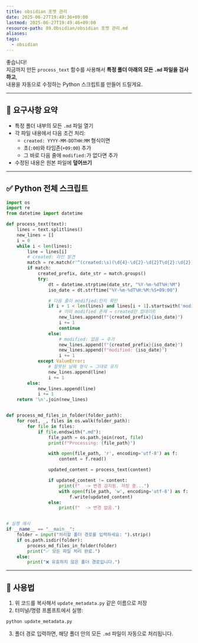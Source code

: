 ```yaml
---
title: obsidian 포멧 관리
date: 2025-06-27T19:49:36+09:00
lastmod: 2025-06-27T19:49:46+09:00
resource-path: 89.Obsidian/obsidian 포멧 관리.md
aliases: 
tags:
  - obsidian
---
```

좋습니다!  
지금까지 만든 `process_text` 함수를 사용해서 **특정 폴더 아래의 모든 `.md` 파일을 검사하고**,  
내용을 자동으로 수정하는 Python 스크립트를 만들어 드릴게요.

---

## 📁 요구사항 요약

- 특정 폴더 내부의 모든 `.md` 파일 열기
- 각 파일 내용에서 다음 조건 처리:
  - `created: YYYY-MM-DDTHH:MM` 형식이면
  - 초(`:00`)와 타임존(`+09:00`) 추가
  - 그 바로 다음 줄에 `modified:`가 없다면 추가
- 수정된 내용은 원본 파일에 **덮어쓰기**

---

## ✅ Python 전체 스크립트

```python
import os
import re
from datetime import datetime

def process_text(text):
    lines = text.splitlines()
    new_lines = []
    i = 0
    while i < len(lines):
        line = lines[i]
        # created: 라인 발견
        match = re.match(r'^(created:\s)(\d{4}-\d{2}-\d{2}T\d{2}:\d{2})$', line)
        if match:
            created_prefix, date_str = match.groups()
            try:
                dt = datetime.strptime(date_str, "%Y-%m-%dT%H:%M")
                iso_date = dt.strftime("%Y-%m-%dT%H:%M:%S+09:00")

                # 다음 줄이 modified:인지 확인
                if i + 1 < len(lines) and lines[i + 1].startswith('modified:'):
                    # 이미 modified 존재 → created만 업데이트
                    new_lines.append(f"{created_prefix}{iso_date}")
                    i += 1
                    continue
                else:
                    # modified: 없음 → 추가
                    new_lines.append(f"{created_prefix}{iso_date}")
                    new_lines.append(f"modified: {iso_date}")
                    i += 1
            except ValueError:
                # 잘못된 날짜 형식 → 그대로 유지
                new_lines.append(line)
                i += 1
        else:
            new_lines.append(line)
            i += 1
    return '\n'.join(new_lines)


def process_md_files_in_folder(folder_path):
    for root, _, files in os.walk(folder_path):
        for file in files:
            if file.endswith(".md"):
                file_path = os.path.join(root, file)
                print(f"Processing: {file_path}")

                with open(file_path, 'r', encoding='utf-8') as f:
                    content = f.read()

                updated_content = process_text(content)

                if updated_content != content:
                    print(f"  -> 변경 감지됨. 저장 중...")
                    with open(file_path, 'w', encoding='utf-8') as f:
                        f.write(updated_content)
                else:
                    print(f"  -> 변경 없음.")


# 실행 예시
if __name__ == "__main__":
    folder = input("처리할 폴더 경로를 입력하세요: ").strip()
    if os.path.isdir(folder):
        process_md_files_in_folder(folder)
        print("✅ 모든 파일 처리 완료.")
    else:
        print("❌ 유효하지 않은 폴더 경로입니다.")
```

---

## 🧪 사용법

1. 위 코드를 복사해서 `update_metadata.py` 같은 이름으로 저장
2. 터미널/명령 프롬프트에서 실행:

```bash
python update_metadata.py
```

3. 폴더 경로 입력하면, 해당 폴더 안의 모든 `.md` 파일이 자동으로 처리됩니다.
